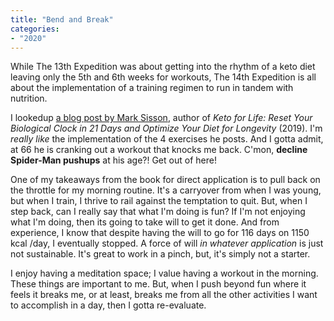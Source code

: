 ```yaml
---
title: "Bend and Break"
categories:
- "2020"
---
```


While The 13th Expedition was about getting into the rhythm of a keto diet leaving only the 5th and 6th weeks for workouts, The 14th Expedition is all about the implementation of a training regimen to run in tandem with nutrition.

I lookedup [a blog post by Mark Sisson](https://www.marksdailyapple.com/the-primal-essential-movements), author of *Keto for Life: Reset Your Biological Clock in 21 Days and Optimize Your Diet for Longevity* (2019).  I'm *really like* the implementation of the 4 exercises he posts.  And I gotta admit, at 66 he is cranking out a workout that knocks me back. C'mon, **decline Spider-Man pushups** at his age?!  Get out of here!

One of my takeaways from the book for direct application is to pull back on the throttle for my morning routine.  It's a carryover from when I was young, but when I train, I thrive to rail against the temptation to quit.  But, when I step back, can I really say that what I'm doing is fun?  If I'm not enjoying what I'm doing, then its going to take will to get it done.  And from experience, I know that despite having the will to go for 116 days on 1150 kcal /day, I eventually stopped.  A force of will *in whatever application* is just not sustainable.  It's great to work in a pinch, but, it's simply not a starter.

I enjoy having a meditation space; I value having a workout in the morning.  These things are important to me.  But, when I push beyond fun where it feels it breaks me, or at least, breaks me from all the other activities I want to accomplish in a day, then I gotta re-evaluate.